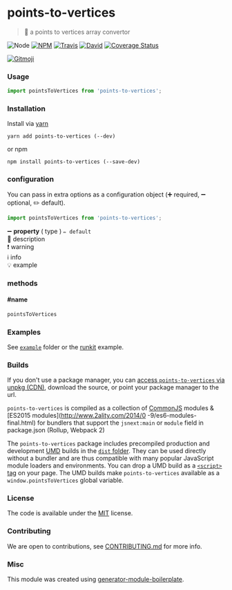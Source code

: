 # points-to-vertices

> :white_square_button: a points to vertices array convertor

![Node](https://img.shields.io/node/v/points-to-vertices.svg?style=flat-square)
[![NPM](https://img.shields.io/npm/v/points-to-vertices.svg?style=flat-square)](https://www.npmjs.com/package/points-to-vertices)
[![Travis](https://img.shields.io/travis/duivvv/points-to-vertices/master.svg?style=flat-square)](https://travis-ci.org/duivvv/points-to-vertices)
[![David](https://img.shields.io/david/duivvv/points-to-vertices.svg?style=flat-square)](https://david-dm.org/duivvv/points-to-vertices)
[![Coverage Status](https://img.shields.io/coveralls/duivvv/points-to-vertices.svg?style=flat-square)](https://coveralls.io/github/duivvv/points-to-vertices)

[![Gitmoji](https://img.shields.io/badge/gitmoji-%20😜%20😍-FFDD67.svg?style=flat-square)](https://gitmoji.carloscuesta.me/)

### Usage

```js
import pointsToVertices from 'points-to-vertices';

```

### Installation

Install via [yarn](https://github.com/yarnpkg/yarn)

	yarn add points-to-vertices (--dev)

or npm

	npm install points-to-vertices (--save-dev)


### configuration

You can pass in extra options as a configuration object (➕ required, ➖ optional, ✏️ default).

```js
import pointsToVertices from 'points-to-vertices';

```

➖ **property** ( type ) ` ✏️ default `
<br/> 📝 description
<br/> ❗️ warning
<br/> ℹ️ info
<br/> 💡 example

### methods

#### #name

```js
pointsToVertices

```

### Examples

See [`example`](example/script.js) folder or the [runkit](https://runkit.com/duivvv/points-to-vertices) example.

### Builds

If you don't use a package manager, you can [access `points-to-vertices` via unpkg (CDN)](https://unpkg.com/points-to-vertices/), download the source, or point your package manager to the url.

`points-to-vertices` is compiled as a collection of [CommonJS](http://webpack.github.io/docs/commonjs.html) modules & [ES2015 modules](http://www.2ality.com/2014/0
  -9/es6-modules-final.html) for bundlers that support the `jsnext:main` or `module` field in package.json (Rollup, Webpack 2)

The `points-to-vertices` package includes precompiled production and development [UMD](https://github.com/umdjs/umd) builds in the [`dist` folder](https://unpkg.com/points-to-vertices/dist/). They can be used directly without a bundler and are thus compatible with many popular JavaScript module loaders and environments. You can drop a UMD build as a [`<script>` tag](https://unpkg.com/points-to-vertices) on your page. The UMD builds make `points-to-vertices` available as a `window.pointsToVertices` global variable.

### License

The code is available under the [MIT](LICENSE) license.

### Contributing

We are open to contributions, see [CONTRIBUTING.md](CONTRIBUTING.md) for more info.

### Misc

This module was created using [generator-module-boilerplate](https://github.com/duivvv/generator-module-boilerplate).
